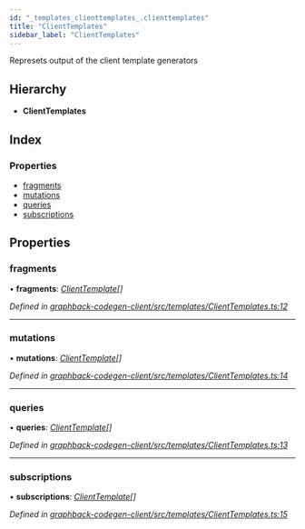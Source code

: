 ```yaml
---
id: "_templates_clienttemplates_.clienttemplates"
title: "ClientTemplates"
sidebar_label: "ClientTemplates"
---
```


Represets output of the client template generators

## Hierarchy

* **ClientTemplates**

## Index

### Properties

* [fragments](_templates_clienttemplates_.clienttemplates.md#fragments)
* [mutations](_templates_clienttemplates_.clienttemplates.md#mutations)
* [queries](_templates_clienttemplates_.clienttemplates.md#queries)
* [subscriptions](_templates_clienttemplates_.clienttemplates.md#subscriptions)

## Properties

###  fragments

• **fragments**: *[ClientTemplate](_templates_clienttemplates_.clienttemplate.md)[]*

*Defined in [graphback-codegen-client/src/templates/ClientTemplates.ts:12](https://github.com/aerogear/graphback/blob/63664df15/packages/graphback-codegen-client/src/templates/ClientTemplates.ts#L12)*

___

###  mutations

• **mutations**: *[ClientTemplate](_templates_clienttemplates_.clienttemplate.md)[]*

*Defined in [graphback-codegen-client/src/templates/ClientTemplates.ts:14](https://github.com/aerogear/graphback/blob/63664df15/packages/graphback-codegen-client/src/templates/ClientTemplates.ts#L14)*

___

###  queries

• **queries**: *[ClientTemplate](_templates_clienttemplates_.clienttemplate.md)[]*

*Defined in [graphback-codegen-client/src/templates/ClientTemplates.ts:13](https://github.com/aerogear/graphback/blob/63664df15/packages/graphback-codegen-client/src/templates/ClientTemplates.ts#L13)*

___

###  subscriptions

• **subscriptions**: *[ClientTemplate](_templates_clienttemplates_.clienttemplate.md)[]*

*Defined in [graphback-codegen-client/src/templates/ClientTemplates.ts:15](https://github.com/aerogear/graphback/blob/63664df15/packages/graphback-codegen-client/src/templates/ClientTemplates.ts#L15)*
